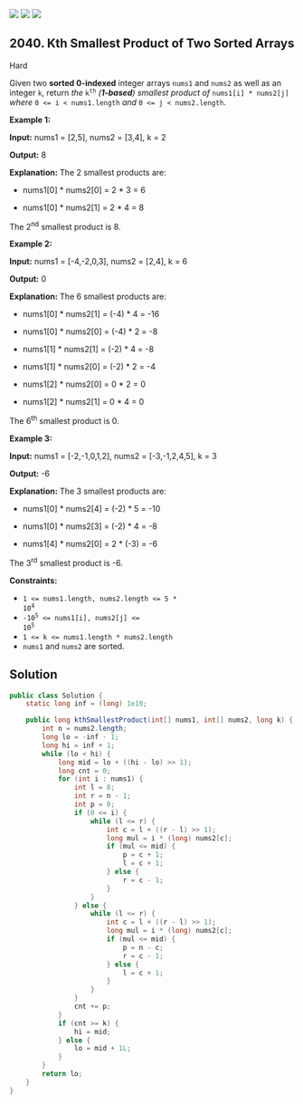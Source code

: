 [![](https://img.shields.io/github/stars/javadev/LeetCode-in-Java?label=Stars&style=flat-square)](https://github.com/javadev/LeetCode-in-Java)
[![](https://img.shields.io/github/forks/javadev/LeetCode-in-Java?label=Fork%20me%20on%20GitHub%20&style=flat-square)](https://github.com/javadev/LeetCode-in-Java/fork)
[![](https://img.shields.io/badge/-LeetCode%20in%20Kotlin-blue?style=flat-square)](https://github.com/javadev/LeetCode-in-Kotlin)

## 2040\. Kth Smallest Product of Two Sorted Arrays

Hard

Given two **sorted 0-indexed** integer arrays `nums1` and `nums2` as well as an integer `k`, return _the_ <code>k<sup>th</sup></code> _(**1-based**) smallest product of_ `nums1[i] * nums2[j]` _where_ `0 <= i < nums1.length` _and_ `0 <= j < nums2.length`.

**Example 1:**

**Input:** nums1 = [2,5], nums2 = [3,4], k = 2

**Output:** 8

**Explanation:** The 2 smallest products are: 

- nums1[0] \* nums2[0] = 2 \* 3 = 6 

- nums1[0] \* nums2[1] = 2 \* 4 = 8 
  
The 2<sup>nd</sup> smallest product is 8.

**Example 2:**

**Input:** nums1 = [-4,-2,0,3], nums2 = [2,4], k = 6

**Output:** 0

**Explanation:** The 6 smallest products are: 

- nums1[0] \* nums2[1] = (-4) \* 4 = -16 

- nums1[0] \* nums2[0] = (-4) \* 2 = -8 

- nums1[1] \* nums2[1] = (-2) \* 4 = -8 

- nums1[1] \* nums2[0] = (-2) \* 2 = -4 

- nums1[2] \* nums2[0] = 0 \* 2 = 0 

- nums1[2] \* nums2[1] = 0 \* 4 = 0 
  
The 6<sup>th</sup> smallest product is 0.

**Example 3:**

**Input:** nums1 = [-2,-1,0,1,2], nums2 = [-3,-1,2,4,5], k = 3

**Output:** -6

**Explanation:** The 3 smallest products are: 

- nums1[0] \* nums2[4] = (-2) \* 5 = -10 

- nums1[0] \* nums2[3] = (-2) \* 4 = -8 

- nums1[4] \* nums2[0] = 2 \* (-3) = -6 
  
The 3<sup>rd</sup> smallest product is -6.

**Constraints:**

*   <code>1 <= nums1.length, nums2.length <= 5 * 10<sup>4</sup></code>
*   <code>-10<sup>5</sup> <= nums1[i], nums2[j] <= 10<sup>5</sup></code>
*   `1 <= k <= nums1.length * nums2.length`
*   `nums1` and `nums2` are sorted.

## Solution

```java
public class Solution {
    static long inf = (long) 1e10;

    public long kthSmallestProduct(int[] nums1, int[] nums2, long k) {
        int n = nums2.length;
        long lo = -inf - 1;
        long hi = inf + 1;
        while (lo < hi) {
            long mid = lo + ((hi - lo) >> 1);
            long cnt = 0;
            for (int i : nums1) {
                int l = 0;
                int r = n - 1;
                int p = 0;
                if (0 <= i) {
                    while (l <= r) {
                        int c = l + ((r - l) >> 1);
                        long mul = i * (long) nums2[c];
                        if (mul <= mid) {
                            p = c + 1;
                            l = c + 1;
                        } else {
                            r = c - 1;
                        }
                    }
                } else {
                    while (l <= r) {
                        int c = l + ((r - l) >> 1);
                        long mul = i * (long) nums2[c];
                        if (mul <= mid) {
                            p = n - c;
                            r = c - 1;
                        } else {
                            l = c + 1;
                        }
                    }
                }
                cnt += p;
            }
            if (cnt >= k) {
                hi = mid;
            } else {
                lo = mid + 1L;
            }
        }
        return lo;
    }
}
```